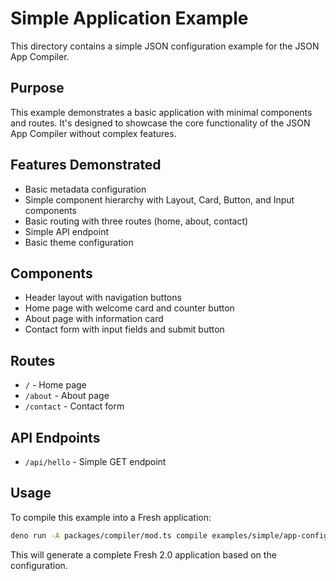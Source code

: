 # Simple Application Example

This directory contains a simple JSON configuration example for the JSON App Compiler.

## Purpose

This example demonstrates a basic application with minimal components and routes. It's designed to showcase the core functionality of the JSON App Compiler without complex features.

## Features Demonstrated

- Basic metadata configuration
- Simple component hierarchy with Layout, Card, Button, and Input components
- Basic routing with three routes (home, about, contact)
- Simple API endpoint
- Basic theme configuration

## Components

- Header layout with navigation buttons
- Home page with welcome card and counter button
- About page with information card
- Contact form with input fields and submit button

## Routes

- `/` - Home page
- `/about` - About page
- `/contact` - Contact form

## API Endpoints

- `/api/hello` - Simple GET endpoint

## Usage

To compile this example into a Fresh application:

```bash
deno run -A packages/compiler/mod.ts compile examples/simple/app-config.json
```

This will generate a complete Fresh 2.0 application based on the configuration.